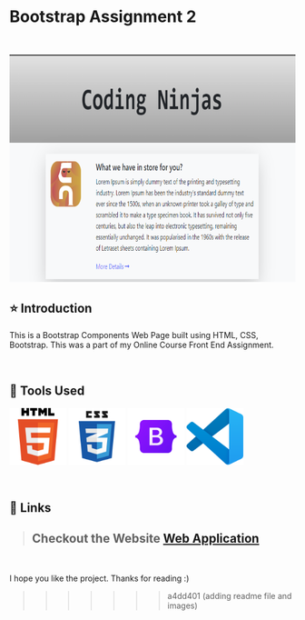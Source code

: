 # Bootstrap Assignment 2

<br/>
<p align="center">
    <img height="400" width="800" src="Image/Front Page.png">
</p>

## ⭐ Introduction

This is a Bootstrap Components Web Page built using HTML, CSS, Bootstrap. This was a part of my Online Course Front End Assignment.

   <br/>

## 🔨 Tools Used

<p align="justify">
    <img height="100" width="100" src="Image/HTML5.png">
    <img height="100" width="100" src="Image/CSS.png">
    <img height="100" width="100" src="Image/bootstrap.png">
    <img height="100" width="100" src="Image/vscode.png">
</p>

<br/>

## 🔗 Links

> ## Checkout the Website [Web Application](https://murthyrsugnana.github.io/bootstrap-assignment-2/)

 <br/>

I hope you like the project. Thanks for reading :)
>>>>>>> a4dd401 (adding readme file and images)
